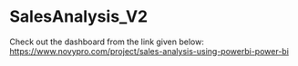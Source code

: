 # SalesAnalysis_V2
Check out the dashboard from the link given below:
https://www.novypro.com/project/sales-analysis-using-powerbi-power-bi
